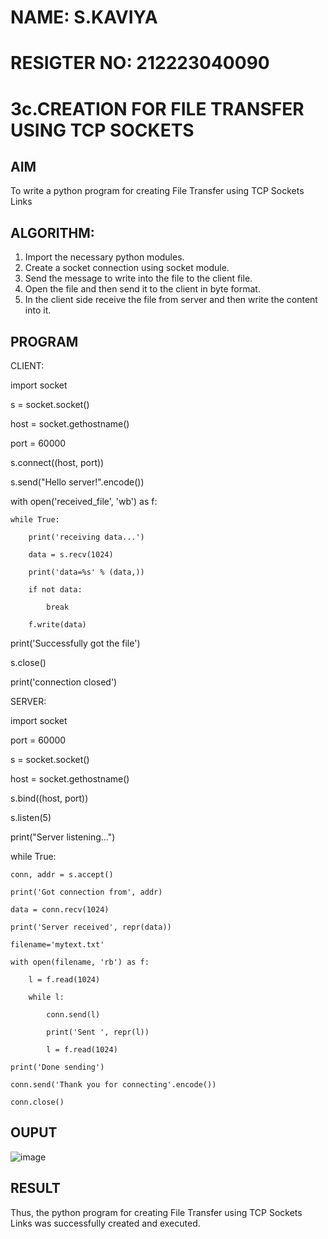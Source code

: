# NAME: S.KAVIYA
# RESIGTER NO: 212223040090
# 3c.CREATION FOR FILE TRANSFER USING TCP SOCKETS
## AIM
To write a python program for creating File Transfer using TCP Sockets Links
## ALGORITHM:
1. Import the necessary python modules.
2. Create a socket connection using socket module.
3. Send the message to write into the file to the client file.
4. Open the file and then send it to the client in byte format.
5. In the client side receive the file from server and then write the content into it.
## PROGRAM

CLIENT:

import socket

s = socket.socket()

host = socket.gethostname()

port = 60000

s.connect((host, port))

s.send("Hello server!".encode())

with open('received_file', 'wb') as f:

    while True:
    
        print('receiving data...')
        
        data = s.recv(1024)
        
        print('data=%s' % (data,))
        
        if not data:
        
            break
            
        f.write(data)
        
print('Successfully got the file')

s.close()

print('connection closed')

SERVER:


import socket 

port = 60000 

s = socket.socket() 

host = socket.gethostname() 

s.bind((host, port)) 

s.listen(5) 

print("Server listening...")

while True:

    conn, addr = s.accept() 
    
    print('Got connection from', addr)
    
    data = conn.recv(1024)
    
    print('Server received', repr(data))
    
    filename='mytext.txt'
    
    with open(filename, 'rb') as f:
    
        l = f.read(1024)
        
        while l:
        
            conn.send(l)
            
            print('Sent ', repr(l))
            
            l = f.read(1024)
            
    print('Done sending')
    
    conn.send('Thank you for connecting'.encode())
    
    conn.close()


## OUPUT

![image](https://github.com/KAVIYASHANMUGAM19/3c.FILE_TRANSFER_USING_TCP_SOCKETS/assets/155141139/a7d67ca1-993d-4d98-830d-bd1485022754)

## RESULT
Thus, the python program for creating File Transfer using TCP Sockets Links was 
successfully created and executed.
